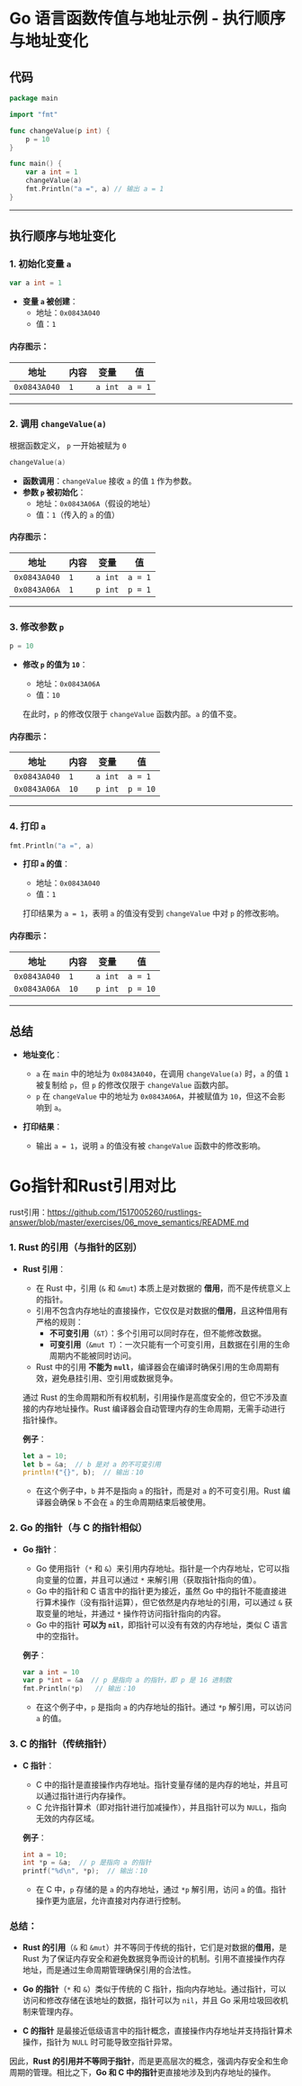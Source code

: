 # Go 语言函数传值与地址示例 - 执行顺序与地址变化

## 代码
```go
package main

import "fmt"

func changeValue(p int) {
    p = 10
}

func main() {
    var a int = 1
    changeValue(a)
    fmt.Println("a =", a) // 输出 a = 1
}
```

---

## 执行顺序与地址变化

### 1. 初始化变量 `a`

```go
var a int = 1
```

- **变量 `a` 被创建**：
    - 地址：`0x0843A040`
    - 值：`1`

#### 内存图示：

| 地址        | 内容  | 变量      | 值         |
|-------------|-------|-----------|------------|
| `0x0843A040` | `1`   | `a int`  | `a = 1`    |

---

### 2. 调用 `changeValue(a)`

根据函数定义， `p` 一开始被赋为 `0`

```go
changeValue(a)
```

- **函数调用**：`changeValue` 接收 `a` 的值 `1` 作为参数。
- **参数 `p` 被初始化**：
    - 地址：`0x0843A06A`（假设的地址）
    - 值：`1`（传入的 `a` 的值）

#### 内存图示：

| 地址        | 内容  | 变量      | 值         |
|-------------|-------|-----------|------------|
| `0x0843A040` | `1`   | `a int`   | `a = 1`    |
| `0x0843A06A` | `1`   | `p int`   | `p = 1`    |

---

### 3. 修改参数 `p`

```go
p = 10
```

- **修改 `p` 的值为 `10`**：
    - 地址：`0x0843A06A`
    - 值：`10`

  在此时，`p` 的修改仅限于 `changeValue` 函数内部。`a` 的值不变。

#### 内存图示：

| 地址        | 内容  | 变量      | 值         |
|-------------|-------|-----------|------------|
| `0x0843A040` | `1`   | `a int`   | `a = 1`    |
| `0x0843A06A` | `10`  | `p int`   | `p = 10`   |

---

### 4. 打印 `a`

```go
fmt.Println("a =", a)
```

- **打印 `a` 的值**：
    - 地址：`0x0843A040`
    - 值：`1`

  打印结果为 `a = 1`，表明 `a` 的值没有受到 `changeValue` 中对 `p` 的修改影响。

#### 内存图示：

| 地址        | 内容  | 变量      | 值         |
|-------------|-------|-----------|------------|
| `0x0843A040` | `1`   | `a int`   | `a = 1`    |
| `0x0843A06A` | `10`  | `p int`   | `p = 10`   |

---

## 总结

- **地址变化**：
    - `a` 在 `main` 中的地址为 `0x0843A040`，在调用 `changeValue(a)` 时，`a` 的值 `1` 被复制给 `p`，但 `p` 的修改仅限于 `changeValue` 函数内部。
    - `p` 在 `changeValue` 中的地址为 `0x0843A06A`，并被赋值为 `10`，但这不会影响到 `a`。

- **打印结果**：
    - 输出 `a = 1`，说明 `a` 的值没有被 `changeValue` 函数中的修改影响。


# Go指针和Rust引用对比

rust引用：https://github.com/1517005260/rustlings-answer/blob/master/exercises/06_move_semantics/README.md

### 1. **Rust 的引用**（与指针的区别）

- **Rust 引用**：
    - 在 Rust 中，引用 (`&` 和 `&mut`) 本质上是对数据的 **借用**，而不是传统意义上的指针。
    - 引用不包含内存地址的直接操作，它仅仅是对数据的**借用**，且这种借用有严格的规则：
        - **不可变引用**（`&T`）：多个引用可以同时存在，但不能修改数据。
        - **可变引用**（`&mut T`）：一次只能有一个可变引用，且数据在引用的生命周期内不能被同时访问。
    - Rust 中的引用 **不能为 `null`**，编译器会在编译时确保引用的生命周期有效，避免悬挂引用、空引用或数据竞争。

  通过 Rust 的生命周期和所有权机制，引用操作是高度安全的，但它不涉及直接的内存地址操作。Rust 编译器会自动管理内存的生命周期，无需手动进行指针操作。

  **例子**：
  ```rust
  let a = 10;
  let b = &a;  // b 是对 a 的不可变引用
  println!("{}", b);  // 输出：10
  ```

    - 在这个例子中，`b` 并不是指向 `a` 的指针，而是对 `a` 的不可变引用。Rust 编译器会确保 `b` 不会在 `a` 的生命周期结束后被使用。

### 2. **Go 的指针**（与 C 的指针相似）

- **Go 指针**：
    - Go 使用指针（`*` 和 `&`）来引用内存地址。指针是一个内存地址，它可以指向变量的位置，并且可以通过 `*` 来解引用（获取指针指向的值）。
    - Go 中的指针和 C 语言中的指针更为接近，虽然 Go 中的指针不能直接进行算术操作（没有指针运算），但它依然是内存地址的引用，可以通过 `&` 获取变量的地址，并通过 `*` 操作符访问指针指向的内容。
    - Go 中的指针 **可以为 `nil`**，即指针可以没有有效的内存地址，类似 C 语言中的空指针。

  **例子**：
  ```go
  var a int = 10
  var p *int = &a  // p 是指向 a 的指针，即 p 是 16 进制数
  fmt.Println(*p)   // 输出：10
  ```

    - 在这个例子中，`p` 是指向 `a` 的内存地址的指针。通过 `*p` 解引用，可以访问 `a` 的值。

### 3. **C 的指针**（传统指针）

- **C 指针**：
    - C 中的指针是直接操作内存地址。指针变量存储的是内存的地址，并且可以通过指针进行内存操作。
    - C 允许指针算术（即对指针进行加减操作），并且指针可以为 `NULL`，指向无效的内存区域。

  **例子**：
  ```c
  int a = 10;
  int *p = &a;  // p 是指向 a 的指针
  printf("%d\n", *p);  // 输出：10
  ```

    - 在 C 中，`p` 存储的是 `a` 的内存地址，通过 `*p` 解引用，访问 `a` 的值。指针操作更为底层，允许直接对内存进行控制。

### 总结：

- **Rust 的引用**（`&` 和 `&mut`）并不等同于传统的指针，它们是对数据的**借用**，是 Rust 为了保证内存安全和避免数据竞争而设计的机制。引用不直接操作内存地址，而是通过生命周期管理确保引用的合法性。

- **Go 的指针**（`*` 和 `&`）类似于传统的 C 指针，指向内存地址。通过指针，可以访问和修改存储在该地址的数据，指针可以为 `nil`，并且 Go 采用垃圾回收机制来管理内存。

- **C 的指针** 是最接近低级语言中的指针概念，直接操作内存地址并支持指针算术操作，指针为 `NULL` 时可能导致空指针异常。

因此，**Rust 的引用并不等同于指针**，而是更高层次的概念，强调内存安全和生命周期的管理。相比之下，**Go 和 C 中的指针**更直接地涉及到内存地址的操作。